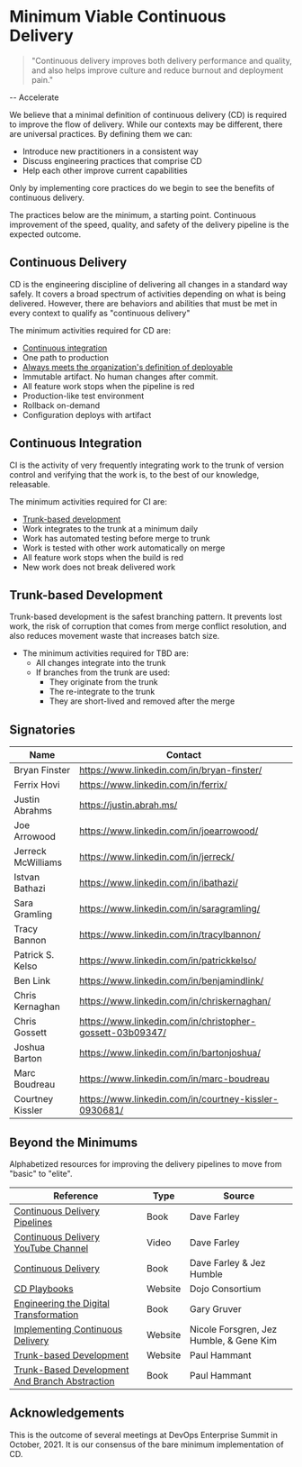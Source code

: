# Minimum Viable Continuous Delivery

> "Continuous delivery improves both delivery performance and quality, and also helps improve culture and reduce burnout and deployment pain."

-- Accelerate

We believe that a minimal definition of continuous delivery (CD)  is required to improve the flow of delivery. While our
contexts may be different, there are universal practices. By defining them we can:

- Introduce new practitioners in a consistent way
- Discuss engineering practices that comprise CD
- Help each other improve current capabilities

Only by implementing core practices do we begin to see the benefits of continuous delivery.

The practices below are the minimum, a starting point. Continuous improvement of the speed, quality, and safety of the delivery pipeline is the expected outcome.

## Continuous Delivery

CD is the engineering discipline of delivering all changes in a standard way safely. It covers a broad spectrum of activities depending on what is being delivered. However, there are behaviors and abilities that must be met in every context to qualify as "continuous delivery"

The minimum activities required for CD are:

- [Continuous integration](#continuous-integration)
- One path to production
- [Always meets the organization's definition of deployable](https://www.youtube.com/watch?v=bHKHdp4H-8w)
- Immutable artifact. No human changes after commit.
- All feature work stops when the pipeline is red
- Production-like test environment
- Rollback on-demand
- Configuration deploys with artifact

## Continuous Integration

CI is the activity of very frequently integrating work to the trunk of version control and verifying that the work is, to the best of our knowledge, releasable.

The minimum activities required for CI are:

- [Trunk-based development](#trunk-based-development)
- Work integrates to the trunk at a minimum daily
- Work has automated testing before merge to trunk
- Work is tested with other work automatically on merge
- All feature work stops when the build is red
- New work does not break delivered work

## Trunk-based Development

Trunk-based development is the safest branching pattern. It prevents lost work, the risk of corruption that comes from merge conflict resolution, and also reduces movement waste that increases batch size.

- The minimum activities required for TBD are:
  - All changes integrate into the trunk
  - If branches from the trunk are used:
    - They originate from the trunk
    - The re-integrate to the trunk
    - They are short-lived and removed after the merge

## Signatories

| Name               | Contact                                                     |
|--------------------|-------------------------------------------------------------|
| Bryan Finster      | <https://www.linkedin.com/in/bryan-finster/>                |
| Ferrix Hovi        | <https://www.linkedin.com/in/ferrix/>                       |
| Justin Abrahms     | <https://justin.abrah.ms/>                                  |
| Joe Arrowood       | <https://www.linkedin.com/in/joearrowood/>                  |
| Jerreck McWilliams | <https://www.linkedin.com/in/jerreck/>                      |
| Istvan Bathazi     | <https://www.linkedin.com/in/ibathazi/>                     |
| Sara Gramling      | <https://www.linkedin.com/in/saragramling/>                 |
| Tracy Bannon       | <https://www.linkedin.com/in/tracylbannon/>                 |
| Patrick S. Kelso   | <https://www.linkedin.com/in/patrickkelso/>                 |
| Ben Link           | <https://www.linkedin.com/in/benjamindlink/>                |
| Chris Kernaghan    | <https://www.linkedin.com/in/chriskernaghan/>               |
| Chris Gossett      | <https://www.linkedin.com/in/christopher-gossett-03b09347/> |
| Joshua Barton      | <https://www.linkedin.com/in/bartonjoshua/>                 |
| Marc Boudreau      | <https://www.linkedin.com/in/marc-boudreau>                 |
| Courtney Kissler   | https://www.linkedin.com/in/courtney-kissler-0930681/       |

## Beyond the Minimums

Alphabetized resources for improving the delivery pipelines to move from "basic" to "elite".

| Reference                                                                                                                                           | Type    | Source                                  |
|-----------------------------------------------------------------------------------------------------------------------------------------------------|---------|-----------------------------------------|
| [Continuous Delivery Pipelines](https://leanpub.com/cd-pipelines)                                                                                   | Book    | Dave Farley                             |
| [Continuous Delivery YouTube Channel](https://www.youtube.com/c/ContinuousDelivery)                                                                 | Video   | Dave Farley                             |
| [Continuous Delivery](https://continuousdelivery.com/)                                                                                              | Book    | Dave Farley & Jez Humble                |
| [CD Playbooks](https://dojoconsortium.org/)                                                                                                         | Website | Dojo Consortium                         |
| [Engineering the Digital Transformation](https://garygruver.com/engineering-digital-transformation.php)                                             | Book    | Gary Gruver                             |
| [Implementing Continuous Delivery](<https://cloud.google.com/architecture/devops/devops-tech-continuous-delivery#implementing_continuous_delivery>) | Website | Nicole Forsgren, Jez Humble, & Gene Kim |
| [Trunk-based Development](https://trunkbaseddevelopment.com/)                                                                                       | Website | Paul Hammant                            |
| [Trunk-Based Development And Branch Abstraction](https://leanpub.com/trunk-based-development)                                                       | Book    | Paul Hammant                            |

## Acknowledgements

This is the outcome of several meetings at DevOps Enterprise Summit in October, 2021. It is our consensus
of the bare minimum implementation of CD.
